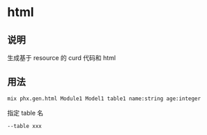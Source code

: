 # html

## 说明

生成基于 resource 的 curd 代码和 html

## 用法

```sh
mix phx.gen.html Module1 Model1 table1 name:string age:integer
```

指定 table 名

```sh
--table xxx
```
